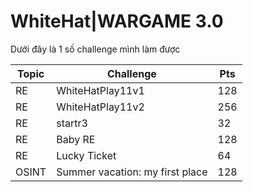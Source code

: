 # WhiteHat|WARGAME 3.0

Dưới đây là 1 số challenge mình làm được

| Topic | Challenge | Pts |
| --- | --- | --- |
| RE | WhiteHatPlay11v1  | 128 | 
| RE | WhiteHatPlay11v2  | 256 |
| RE | startr3  | 32 | 
| RE | Baby RE  | 128 |
| RE | Lucky Ticket | 64 |
| OSINT | Summer vacation: my first place | 128
